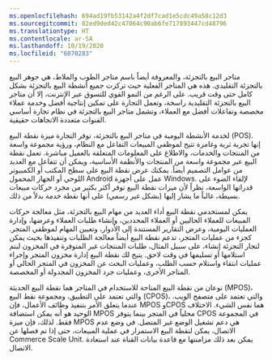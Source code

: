 ```yaml
---
ms.openlocfilehash: 694ad19fb53142a4f2df7cad1e5cdc49a58c12d3
ms.sourcegitcommit: 82ed9ded42c47064c90ab6fe717893447cd48796
ms.translationtype: HT
ms.contentlocale: ar-SA
ms.lasthandoff: 10/19/2020
ms.locfileid: "6070283"
---
```

متاجر البيع بالتجزئة، والمعروفة أيضاً باسم متاجر الطوب والملاط، هي جوهر البيع بالتجزئة التقليدي. هذه هي المتاجر الفعلية حيث تركزت جميع أنشطة البيع بالتجزئة بشكل كامل حتى وقت قريب. على الرغم من النمو القوي للتسوق عبر الإنترنت، إلا أن متاجر البيع بالتجزئة التقليدية راسخة، وتعمل التجارة على تمكين إنتاجية أفضل وخدمة عملاء مخصصة وتفاعلات أفضل مع العملاء، وتشمل متاجر البيع بالتجزئة في نظام تجارة أساسي القنوات متعددة الاتجاهات حقيقية.

لخدمة الأنشطة اليومية في متاجر البيع بالتجزئة، توفر التجارة ميزة نقطة البيع (POS). إنها تجربة ثرية وغامرة تتيح لموظفي المبيعات التفاعل مع النظام، ورؤية مجموعة واسعة من المنتجات والخدمات، والاطلاع على المعلومات المتعلقة بالعميل مباشرة.
تعمل نقطة البيع عبر مجموعة واسعة من المنتجات والأنظمة الأساسية، ويمكن أن تتفاعل مع العديد من عوامل التصميم أيضاً. يمكنك عرض نقطة البيع على سطح المكتب أو الكمبيوتر اللوحي أو الجهاز المحمول Android عمل على أجهزة Windows. لإلقاء الضوء على قدراتها الواسعة، نظراً لأن ميزات نقطة البيع توفر أكثر بكثير من مجرد حركات مبيعات بسيطة، غالباً ما يشار إليها (بشكل غير رسمي) على أنها نقطة خدمة بدلاً من ذلك.

يمكن لمستخدمي نقطة البيع أداء العديد من مهام البيع بالتجزئة، مثل معالجة حركات المبيعات للعملاء الحاليين أو العملاء المحددين، وإنشاء طلبات العملاء وعرضها، وإدارة العمليات اليومية، وعرض التقارير المستندة إلى الأدوار، وتعيين المهام لموظفي المتجر. كجزء من عمليات المتجر، تدعم نقطة البيع أيضاً معالجة الطلبات وتنفيذها بحيث يمكن لتجار التجزئة إنشاء، على سبيل المثال، طلبات المنتجات غير المتوفرة في المخزون ليتم استلامها أو تسليمها في وقت لاحق. يتيح لك نقطة البيع إدارة مخزون المتجر وإجراء عمليات انتقاء واستلام حسب الطلب، وعمليات البحث عن المخزون في المتجر الحالي أو المتاجر الأخرى، وعمليات جرد المخزون المجدولة أو المخصصة.

نوعان من نقطة البيع المتاحة للاستخدام في المتاجر هما نقطة البيع الحديثة (MPOS)، والتي تعتمد على التطبيق، ومجموعة نقط البيع (CPOS)، والتي تعتمد على متصفح الويب. عندما يتعلق الأمر بتنفيذ وظائف الأعمال، فإن MPOS وCPOS هما نفس الشيء. الاختلاف الوحيد هو أنه يمكن استضافة MPOS محلياً في المتجر بينما يتوفر CPOS في المجموعة فقط. لذلك، فإن ميزة MPOS هي دعم تشغيل الوضع غير المتصل. في وضع عدم الاتصال، يمكن لنقطة البيع الاستمرار في عملية المبيعات، حتى إذا تم فصلها عن Commerce Scale Unit. يمكن بعد ذلك مزامنتها مع قاعدة بيانات القناة عند استعادة الاتصال. 

